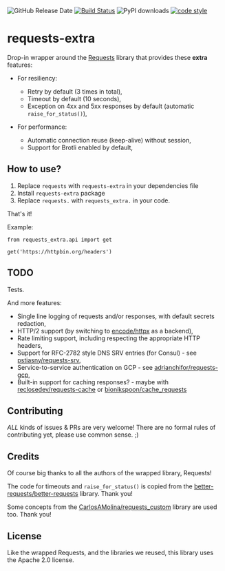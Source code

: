 ![GitHub Release Date](https://img.shields.io/github/release-date/gdubicki/requests-extra)
[![Build Status](https://travis-ci.com/gdubicki/requests-extra.svg?branch=master)](https://travis-ci.com/gdubicki/requests-extra)
![PyPI downloads](https://img.shields.io/pypi/dm/requests-extra?label=PyPI%20Downloads)
[![code style](https://img.shields.io/badge/code%20style-black-000000.svg)](https://github.com/psf/black)

# requests-extra

Drop-in wrapper around the [Requests](https://github.com/psf/requests) library
that provides these **extra** features:

* For resiliency:
  * Retry by default (3 times in total),
  * Timeout by default (10 seconds),
  * Exception on 4xx and 5xx responses by default (automatic `raise_for_status()`),

* For performance:
  * Automatic connection reuse (keep-alive) without session,
  * Support for Brotli enabled by default,

## How to use?

1. Replace `requests` with `requests-extra` in your dependencies file
2. Install `requests-extra` package
3. Replace `requests.` with `requests_extra.` in your code.

That's it!

Example:
```
from requests_extra.api import get

get('https://httpbin.org/headers')
```

## TODO

Tests.

And more features:

* Single line logging of requests and/or responses, with default secrets redaction,
* HTTP/2 support (by switching to [encode/httpx](https://github.com/encode/httpx) as a backend),
* Rate limiting support, including respecting the appropriate HTTP headers,
* Support for RFC-2782 style DNS SRV entries (for Consul) -
  see [pstiasny/requests-srv](https://github.com/pstiasny/requests-srv),
* Service-to-service authentication on GCP -
  see [adrianchifor/requests-gcp](https://github.com/adrianchifor/requests-gcp),
* Built-in support for caching responses? -
  maybe with [reclosedev/requests-cache](https://github.com/reclosedev/requests-cache)
  or [bionikspoon/cache_requests](https://github.com/bionikspoon/cache_requests)

## Contributing

*ALL* kinds of issues & PRs are very welcome! There are no formal rules of contributing yet, please use common sense. ;)

## Credits

Of course big thanks to all the authors of the wrapped library, Requests!

The code for timeouts and `raise_for_status()` is copied from
the [better-requests/better-requests](https://github.com/better-requests/better-requests) library. Thank you!

Some concepts from
the [CarlosAMolina/requests_custom](https://github.com/CarlosAMolina/requests_custom) library are used too. Thank you!

## License

Like the wrapped Requests, and the libraries we reused, this library uses the Apache 2.0 license.
